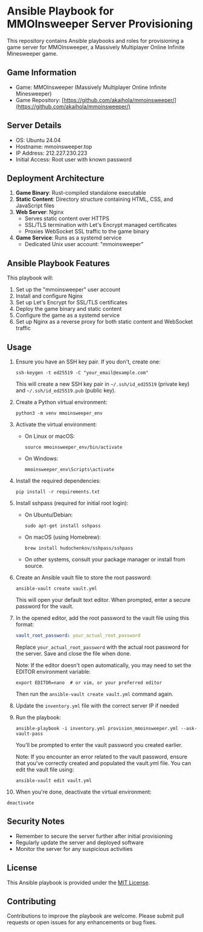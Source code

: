 # Ansible Playbook for MMOInsweeper Server Provisioning

This repository contains Ansible playbooks and roles for provisioning a game server for MMOInsweeper, a Massively Multiplayer Online Infinite Minesweeper game.

## Game Information

- Game: MMOInsweeper (Massively Multiplayer Online Infinite Minesweeper)
- Game Repository: [https://github.com/akaihola/mmoinsweeper/](https://github.com/akaihola/mmoinsweeper/)

## Server Details

- OS: Ubuntu 24.04
- Hostname: mmoinsweeper.top
- IP Address: 212.227.230.223
- Initial Access: Root user with known password

## Deployment Architecture

1. **Game Binary**: Rust-compiled standalone executable
2. **Static Content**: Directory structure containing HTML, CSS, and JavaScript files
3. **Web Server**: Nginx
   - Serves static content over HTTPS
   - SSL/TLS termination with Let's Encrypt managed certificates
   - Proxies WebSocket SSL traffic to the game binary
4. **Game Service**: Runs as a systemd service
   - Dedicated Unix user account: "mmoinsweeper"

## Ansible Playbook Features

This playbook will:

1. Set up the "mmoinsweeper" user account
2. Install and configure Nginx
3. Set up Let's Encrypt for SSL/TLS certificates
4. Deploy the game binary and static content
5. Configure the game as a systemd service
6. Set up Nginx as a reverse proxy for both static content and WebSocket traffic

## Usage

1. Ensure you have an SSH key pair. If you don't, create one:
   ```
   ssh-keygen -t ed25519 -C "your_email@example.com"
   ```
   This will create a new SSH key pair in `~/.ssh/id_ed25519` (private key) and `~/.ssh/id_ed25519.pub` (public key).

2. Create a Python virtual environment:
   ```
   python3 -m venv mmoinsweeper_env
   ```

3. Activate the virtual environment:
   - On Linux or macOS:
     ```
     source mmoinsweeper_env/bin/activate
     ```
   - On Windows:
     ```
     mmoinsweeper_env\Scripts\activate
     ```

4. Install the required dependencies:
   ```
   pip install -r requirements.txt
   ```

5. Install sshpass (required for initial root login):
   - On Ubuntu/Debian:
     ```
     sudo apt-get install sshpass
     ```
   - On macOS (using Homebrew):
     ```
     brew install hudochenkov/sshpass/sshpass
     ```
   - On other systems, consult your package manager or install from source.

6. Create an Ansible vault file to store the root password:
   ```
   ansible-vault create vault.yml
   ```
   This will open your default text editor. When prompted, enter a secure password for the vault.

5. In the opened editor, add the root password to the vault file using this format:
   ```yaml
   vault_root_password: your_actual_root_password
   ```
   Replace `your_actual_root_password` with the actual root password for the server.
   Save and close the file when done.

   Note: If the editor doesn't open automatically, you may need to set the EDITOR environment variable:
   ```
   export EDITOR=nano  # or vim, or your preferred editor
   ```
   Then run the `ansible-vault create vault.yml` command again.

6. Update the `inventory.yml` file with the correct server IP if needed

8. Run the playbook:
    ```
    ansible-playbook -i inventory.yml provision_mmoinsweeper.yml --ask-vault-pass
    ```
    You'll be prompted to enter the vault password you created earlier.

    Note: If you encounter an error related to the vault password, ensure that you've correctly created and populated the vault.yml file. You can edit the vault file using:
    ```
    ansible-vault edit vault.yml
    ```

11. When you're done, deactivate the virtual environment:
   ```
   deactivate
   ```

## Security Notes

- Remember to secure the server further after initial provisioning
- Regularly update the server and deployed software
- Monitor the server for any suspicious activities

## License

This Ansible playbook is provided under the [MIT License](LICENSE).

## Contributing

Contributions to improve the playbook are welcome. Please submit pull requests or open issues for any enhancements or bug fixes.
